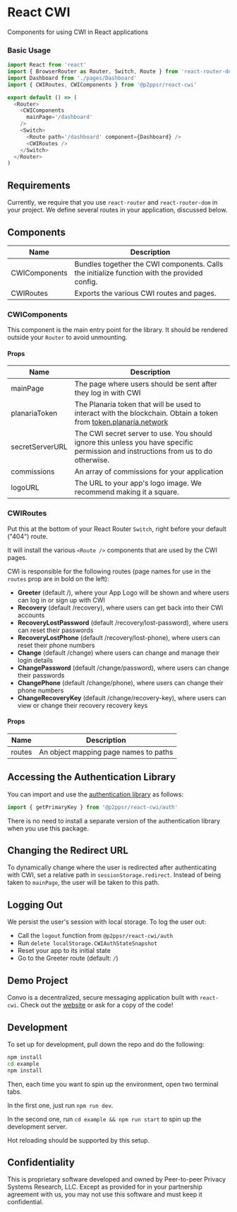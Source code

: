 # React CWI

Components for using CWI in React applications

### Basic Usage

```js
import React from 'react'
import { BrowserRouter as Router, Switch, Route } from 'react-router-dom'
import Dashboard from './pages/Dashboard'
import { CWIRoutes, CWIComponents } from '@p2ppsr/react-cwi'

export default () => (
  <Router>
    <CWIComponents
      mainPage='/dashboard'
    />
    <Switch>
      <Route path='/dashboard' component={Dashboard} />
      <CWIRoutes />
    </Switch>
  </Router>
)
```

## Requirements

Currently, we require that you use `react-router` and `react-router-dom` in your project. We define several routes in your application, discussed below.

## Components

Name                 | Description
---------------------|---------------------------
CWIComponents        | Bundles together the CWI components. Calls the initialize function with the provided config.
CWIRoutes            | Exports the various CWI routes and pages.

### CWIComponents

This component is the main entry point for the library. It should be rendered outside your `Router` to avoid unmounting.

#### Props

Name            | Description
----------------|---------------------
mainPage        | The page where users should be sent after they log in with CWI
planariaToken   | The Planaria token that will be used to interact with the blockchain. Obtain a token from [token.planaria.network](https://token.planaria.network)
secretServerURL | The CWI secret server to use. You should ignore this unless you have specific permission and instructions from us to do otherwise.
commissions     | An array of commissions for your application
logoURL         | The URL to your app's logo image. We recommend making it a square.

### CWIRoutes

Put this at the bottom of your React Router `Switch`, right before your default ("404") route.

It will install the various `<Route />` components that are used by the CWI pages.

CWI is responsible for the following routes (page names for use in the `routes` prop are in bold on the left):

- **Greeter** (default /), where your App Logo will be shown and where users can log in or sign up with CWI
- **Recovery** (default /recovery), where users can get back into their CWI accounts
- **RecoveryLostPassword** (default /recovery/lost-password), where users can reset their passwords
- **RecoveryLostPhone** (default /recovery/lost-phone), where users can reset their phone numbers
- **Change** (default /change) where users can change and manage their login details
- **ChangePassword** (default /change/password), where users can change their passwords
- **ChangePhone** (default /change/phone), where users can change their phone numbers
- **ChangeRecoveryKey** (default /change/recovery-key), where users can view or change their recovery recovery keys

#### Props

Name   | Description
-------|----------------------
routes | An object mapping page names to paths

## Accessing the Authentication Library

You can import and use the [authentication library](https://npm-registry.babbage.systems/-/web/detail/@p2ppsr/cwi-auth) as follows:

```js
import { getPrimaryKey } from '@p2ppsr/react-cwi/auth'
```

There is no need to install a separate version of the authentication library when you use this package.

## Changing the Redirect URL

To dynamically change where the user is redirected after authenticating with CWI, set a relative path in `sessionStorage.redirect`. Instead of being taken to `mainPage`, the user will be taken to this path.

## Logging Out

We persist the user's session with local storage. To log the user out:

- Call the `logout` function from `@p2ppsr/react-cwi/auth`
- Run `delete localStorage.CWIAuthStateSnapshot`
- Reset your app to its initial state
- Go to the Greeter route (default: `/`)

## Demo Project

Convo is a decentralized, secure messaging application built with `react-cwi`. Check out the [website](https://convo.babbage.systems) or ask for a copy of the code!

## Development

To set up for development, pull down the repo and do the following:

```bash
npm install
cd example
npm install
```

Then, each time you want to spin up the environment, open two terminal tabs.

In the first one, just run `npm run dev`.

In the second one, run `cd example && npm run start` to spin up the development server.

Hot reloading should be supported by this setup.

## Confidentiality

This is proprietary software developed and owned by Peer-to-peer Privacy Systems Research, LLC. 
Except as provided for in your partnership agreement with us, you may not use this software and 
must keep it confidential.
